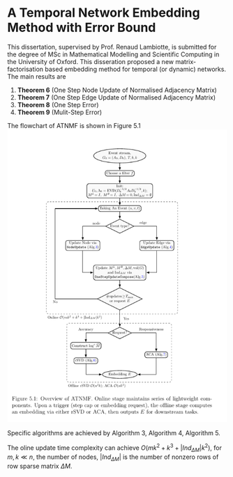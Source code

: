 # A Temporal Network Embedding Method with Error Bound
This dissertation, supervised by Prof. Renaud Lambiotte, is submitted for the degree of MSc in Mathematical Modelling and Scientific Computing in the University of Oxford. This disseration proposed a new matrix-factorisation based embedding method for temporal (or dynamic) networks. The main results are 

1. **Theorem 6** (One Step Node Update of Normalised Adjacency Matrix)
2. **Theorem 7** (One Step Edge Update of Normalised Adjacency Matrix)
3. **Theorem 8** (One Step Error)
4. **Theorem 9** (Mulit-Step Error)

The flowchart of ATNMF is shown in Figure 5.1
![](ATNMF_Fig.png "ATNMF")

Specific algorithms are achieved by Algorithm 3, Algorithm 4, Algorithm 5. 

The oline update time complexity can achieve $O(mk^2 + k^3 + |Ind_{\Delta M}|k^2)$, for $m, k \ll n$, the number of nodes, $|Ind_{\Delta M}|$ is the number of nonzero rows of row sparse matrix $\Delta M$.
